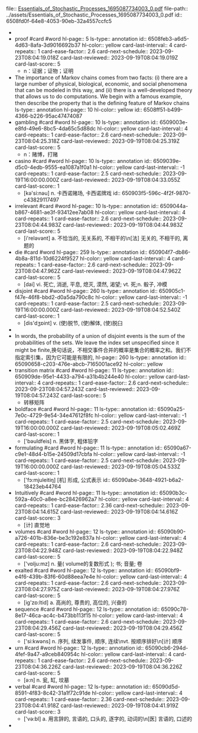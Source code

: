 file:: [Essentials_of_Stochastic_Processes_1695087734003_0.pdf](../assets/Essentials_of_Stochastic_Processes_1695087734003_0.pdf)
file-path:: ../assets/Essentials_of_Stochastic_Processes_1695087734003_0.pdf
id:: 6508fd0f-64e8-4053-90eb-32a4557ccfc5

-
- proof #card #word
  hl-page:: 5
  ls-type:: annotation
  id:: 6508feb3-a6d5-4d63-8afa-3d9016692b37
  hl-color:: yellow
  card-last-interval:: 4
  card-repeats:: 1
  card-ease-factor:: 2.6
  card-next-schedule:: 2023-09-23T08:04:19.018Z
  card-last-reviewed:: 2023-09-19T08:04:19.019Z
  card-last-score:: 5
	- n：证据；证物；证明
- The importance of Markov chains comes from two facts: (i) there are a large number of physical, biological, economic, and social phenomena that can be modeled in this way, and (ii) there is a well-developed theory that allows us to do computations. We begin with a famous example, then describe the property that is the deﬁning feature of Markov chains
  ls-type:: annotation
  hl-page:: 10
  hl-color:: yellow
  id:: 6508ff51-b499-4366-b226-95ac47474087
- gambling #card #word
  hl-page:: 10
  ls-type:: annotation
  id:: 6509003e-e8fd-49e6-8bc5-4da65c5d88dc
  hl-color:: yellow
  card-last-interval:: 4
  card-repeats:: 1
  card-ease-factor:: 2.6
  card-next-schedule:: 2023-09-23T08:04:25.318Z
  card-last-reviewed:: 2023-09-19T08:04:25.319Z
  card-last-score:: 5
	- n：赌博，打赌
- casino #card #word 
  hl-page:: 10
  ls-type:: annotation
  id:: 6509039e-d5c0-4edb-9555-ea1087a1f0a1
  hl-color:: yellow
  card-last-interval:: -1
  card-repeats:: 1
  card-ease-factor:: 2.5
  card-next-schedule:: 2023-09-19T16:00:00.000Z
  card-last-reviewed:: 2023-09-19T08:04:33.055Z
  card-last-score:: 1
	- [kә'si:nәu] n. 卡西诺赌场, 卡西诺牌戏
	  id:: 650903f5-596c-4f2f-9870-c43829117497
- irrelevant #card #word 
  hl-page:: 10
  ls-type:: annotation
  id:: 6509044a-b867-4681-ae3f-93412ee7ab08
  hl-color:: yellow
  card-last-interval:: 4
  card-repeats:: 1
  card-ease-factor:: 2.6
  card-next-schedule:: 2023-09-23T08:04:44.983Z
  card-last-reviewed:: 2023-09-19T08:04:44.983Z
  card-last-score:: 5
	- [i'relәvәnt] a. 不恰当的, 无关系的, 不相干的\n[法] 无关的, 不相干的, 离题的
- die #card #word
  hl-page:: 259
  ls-type:: annotation
  id:: 650904f7-db86-4b8a-811d-10d6224f9527
  hl-color:: yellow
  card-last-interval:: 4
  card-repeats:: 1
  card-ease-factor:: 2.6
  card-next-schedule:: 2023-09-23T08:04:47.962Z
  card-last-reviewed:: 2023-09-19T08:04:47.962Z
  card-last-score:: 5
	- [dai] vi. 死亡, 消逝, 平息, 熄灭, 漠然, 渴望; vt. 死;n. 骰子, 冲模
- disjoint #card #word
  hl-page:: 260
  ls-type:: annotation
  id:: 650905c1-f47e-46f8-bbd2-d0a5da790c8c
  hl-color:: yellow
  card-last-interval:: -1
  card-repeats:: 1
  card-ease-factor:: 2.5
  card-next-schedule:: 2023-09-19T16:00:00.000Z
  card-last-reviewed:: 2023-09-19T08:04:52.540Z
  card-last-score:: 1
	- [dis'dʒɒint] v. (使)脱节, (使)解体, (使)脱臼
-
- In words, the probability of a union of disjoint events is the sum of the probabilities of the sets. We leave the index set unspeciﬁed since it might be ﬁnite,换句话说，不相交事件合并的概率是集合的概率之和。我们不指定索引集，因为它可能是有限的,
  hl-page:: 260
  ls-type:: annotation
  id:: 65090658-c203-476e-abcb-7165001ace92
  hl-color:: yellow
- transition matrix #card #word
  hl-page:: 11
  ls-type:: annotation
  id:: 650909de-95e1-4433-a794-a31b4b244e40
  hl-color:: yellow
  card-last-interval:: 4
  card-repeats:: 1
  card-ease-factor:: 2.6
  card-next-schedule:: 2023-09-23T08:04:57.243Z
  card-last-reviewed:: 2023-09-19T08:04:57.243Z
  card-last-score:: 5
	- 转移矩阵
- boldface #card #word
  hl-page:: 11
  ls-type:: annotation
  id:: 65090a25-7e0c-4729-9e54-34e47612f8fc
  hl-color:: yellow
  card-last-interval:: -1
  card-repeats:: 1
  card-ease-factor:: 2.5
  card-next-schedule:: 2023-09-19T16:00:00.000Z
  card-last-reviewed:: 2023-09-19T08:05:02.469Z
  card-last-score:: 1
	- ['bәuldfeis] n. 黑体字, 粗体铅字
- formulating #card #word
  hl-page:: 11
  ls-type:: annotation
  id:: 65090a67-c9e1-48d4-b15e-24509d17cbfa
  hl-color:: yellow
  card-last-interval:: -1
  card-repeats:: 1
  card-ease-factor:: 2.5
  card-next-schedule:: 2023-09-19T16:00:00.000Z
  card-last-reviewed:: 2023-09-19T08:05:04.533Z
  card-last-score:: 1
	- ['fɔ:mjuleitiŋ] [机] 形成, 公式表示
	  id:: 65090abe-3648-4921-b6a2-18423eb44764
- Intuitively #card #word 
  hl-page:: 11
  ls-type:: annotation
  id:: 65090b3c-592a-40c0-a8ee-bc28426962a7
  hl-color:: yellow
  card-last-interval:: 4
  card-repeats:: 1
  card-ease-factor:: 2.36
  card-next-schedule:: 2023-09-23T08:04:14.615Z
  card-last-reviewed:: 2023-09-19T08:04:14.616Z
  card-last-score:: 3
	- [计] 直觉地
- volumes #card #word 
  hl-page:: 12
  ls-type:: annotation
  id:: 65090b90-a726-401b-836e-be3c192e837a
  hl-color:: yellow
  card-last-interval:: 4
  card-repeats:: 1
  card-ease-factor:: 2.6
  card-next-schedule:: 2023-09-23T08:04:22.948Z
  card-last-reviewed:: 2023-09-19T08:04:22.948Z
  card-last-score:: 5
	- ['vɒlju:mz] n. 量( volume的复数形式 ); 书; 音量; 卷
- exalted #card #word
  hl-page:: 12
  ls-type:: annotation
  id:: 65090bf9-e4f6-439b-83f6-60d88eea7e4e
  hl-color:: yellow
  card-last-interval:: 4
  card-repeats:: 1
  card-ease-factor:: 2.6
  card-next-schedule:: 2023-09-23T08:04:27.975Z
  card-last-reviewed:: 2023-09-19T08:04:27.976Z
  card-last-score:: 5
	- [ig'zɒ:ltid] a. 高尚的, 尊贵的, 高位的, 兴奋的
- sequence #card #word
  hl-page:: 12
  ls-type:: annotation
  id:: 65090c78-8e17-46ca-ac4c-b473bb113f15
  hl-color:: yellow
  card-last-interval:: 4
  card-repeats:: 1
  card-ease-factor:: 2.6
  card-next-schedule:: 2023-09-23T08:04:29.456Z
  card-last-reviewed:: 2023-09-19T08:04:29.456Z
  card-last-score:: 5
	- ['si:kwәns] n. 序列, 续发事件, 顺序, 连续\nvt. 按顺序排好\n[计] 顺序
- urn #card #word
  hl-page:: 12
  ls-type:: annotation
  id:: 65090cb6-294d-4fef-9a47-a9ceb840954c
  hl-color:: yellow
  card-last-interval:: 4
  card-repeats:: 1
  card-ease-factor:: 2.6
  card-next-schedule:: 2023-09-23T08:04:36.226Z
  card-last-reviewed:: 2023-09-19T08:04:36.226Z
  card-last-score:: 5
	- [ә:n] n. 瓮, 缸, 坟墓
- verbal #card #word
  hl-page:: 12
  ls-type:: annotation
  id:: 65090d5d-8591-4f83-8c42-31a1f72c91de
  hl-color:: yellow
  card-last-interval:: 4
  card-repeats:: 1
  card-ease-factor:: 2.36
  card-next-schedule:: 2023-09-23T08:04:41.918Z
  card-last-reviewed:: 2023-09-19T08:04:41.919Z
  card-last-score:: 3
	- ['vә:bl] a. 用言辞的, 言语的, 口头的, 逐字的, 动词的\n[医] 言语的, 口述的
-